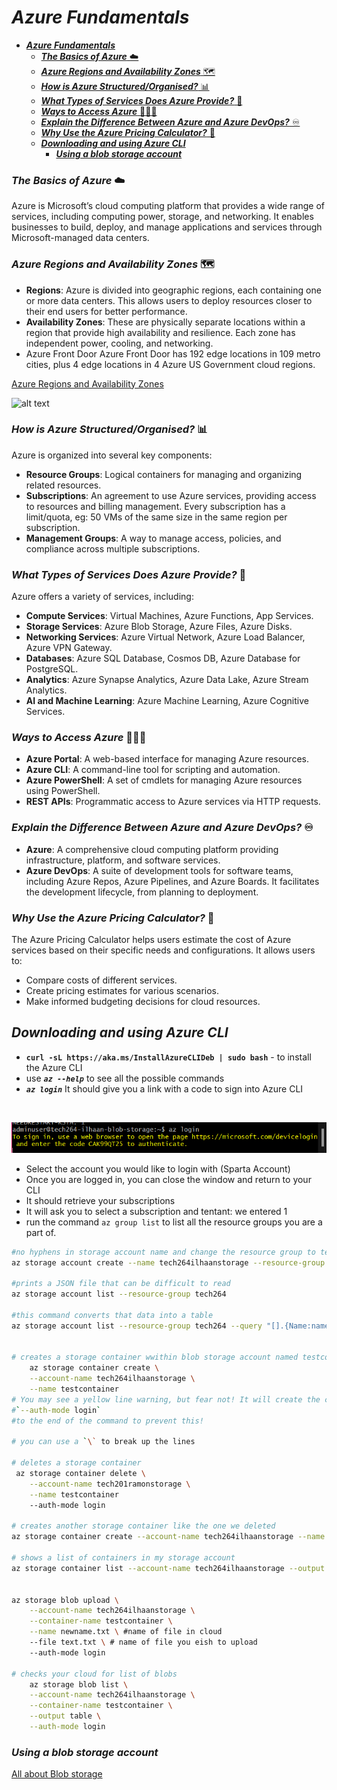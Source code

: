 # ***Azure Fundamentals***
- [***Azure Fundamentals***](#azure-fundamentals)
    - [***The Basics of Azure*** ☁️](#the-basics-of-azure-️)
    - [***Azure Regions and Availability Zones*** 🗺️](#azure-regions-and-availability-zones-️)
    - [***How is Azure Structured/Organised?*** 📊](#how-is-azure-structuredorganised-)
    - [***What Types of Services Does Azure Provide?*** 🛜](#what-types-of-services-does-azure-provide-)
    - [***Ways to Access Azure*** 👩🏾‍💻](#ways-to-access-azure-)
    - [***Explain the Difference Between Azure and Azure DevOps?*** ♾️](#explain-the-difference-between-azure-and-azure-devops-️)
    - [***Why Use the Azure Pricing Calculator?*** 🧮](#why-use-the-azure-pricing-calculator-)
  - [***Downloading and using Azure CLI***](#downloading-and-using-azure-cli)
    - [***Using a blob storage account***](#using-a-blob-storage-account)

### ***The Basics of Azure*** ☁️
Azure is Microsoft’s cloud computing platform that provides a wide range of services, including computing power, storage, and networking. It enables businesses to build, deploy, and manage applications and services through Microsoft-managed data centers.

### ***Azure Regions and Availability Zones*** 🗺️
- **Regions**: Azure is divided into geographic regions, each containing one or more data centers. This allows users to deploy resources closer to their end users for better performance.
- **Availability Zones**: These are physically separate locations within a region that provide high availability and resilience. Each zone has independent power, cooling, and networking.
- Azure Front Door
Azure Front Door has 192 edge locations in 109 metro cities, plus 4 edge locations in 4 Azure US Government cloud regions.

[Azure Regions and Availability Zones](https://holori.com/list-of-all-azure-regions-and/)

![alt text](/tech264-cloud-linux/cloud/azure/azure-images/azure-regions-map.png)

### ***How is Azure Structured/Organised?*** 📊
Azure is organized into several key components:
- **Resource Groups**: Logical containers for managing and organizing related resources.
- **Subscriptions**: An agreement to use Azure services, providing access to resources and billing management. Every subscription has a limit/quota, eg: 50 VMs of the same size in the same region per subscription.
- **Management Groups**: A way to manage access, policies, and compliance across multiple subscriptions.

### ***What Types of Services Does Azure Provide?*** 🛜
Azure offers a variety of services, including:
- **Compute Services**: Virtual Machines, Azure Functions, App Services.
- **Storage Services**: Azure Blob Storage, Azure Files, Azure Disks.
- **Networking Services**: Azure Virtual Network, Azure Load Balancer, Azure VPN Gateway.
- **Databases**: Azure SQL Database, Cosmos DB, Azure Database for PostgreSQL.
- **Analytics**: Azure Synapse Analytics, Azure Data Lake, Azure Stream Analytics.
- **AI and Machine Learning**: Azure Machine Learning, Azure Cognitive Services.

### ***Ways to Access Azure*** 👩🏾‍💻
- **Azure Portal**: A web-based interface for managing Azure resources.
- **Azure CLI**: A command-line tool for scripting and automation.
- **Azure PowerShell**: A set of cmdlets for managing Azure resources using PowerShell.
- **REST APIs**: Programmatic access to Azure services via HTTP requests.

### ***Explain the Difference Between Azure and Azure DevOps?*** ♾️
- **Azure**: A comprehensive cloud computing platform providing infrastructure, platform, and software services.
- **Azure DevOps**: A suite of development tools for software teams, including Azure Repos, Azure Pipelines, and Azure Boards. It facilitates the development lifecycle, from planning to deployment.

### ***Why Use the Azure Pricing Calculator?*** 🧮
The Azure Pricing Calculator helps users estimate the cost of Azure services based on their specific needs and configurations. It allows users to:
- Compare costs of different services.
- Create pricing estimates for various scenarios.
- Make informed budgeting decisions for cloud resources.

## ***Downloading and using Azure CLI***
- **`curl -sL https://aka.ms/InstallAzureCLIDeb | sudo bash`** - to install the Azure CLI
- use ***`az --help`*** to see all the possible commands
- ***`az login`*** It should give you a link with a code to sign into Azure CLI
  
<br>

![alt text](image.png)
- Select the account you would like to login with (Sparta Account)
- Once you are logged in, you can close the window and return to your CLI
- It should retrieve your subscriptions
- It will ask you to select a subscription and tentant: we entered 1
- run the command `az group list` to list all the resource groups you are a part of.
  
```bash
#no hyphens in storage account name and change the resource group to tech264
az storage account create --name tech264ilhaanstorage --resource-group tech264 --location uksouth --sku Standard_LRS`***

#prints a JSON file that can be difficult to read
az storage account list --resource-group tech264

#this command converts that data into a table
az storage account list --resource-group tech264 --query "[].{Name:name, Location:location, Kind:kind}" --output table


# creates a storage container wwithin blob storage account named testcontainer
    az storage container create \
    --account-name tech264ilhaanstorage \
    --name testcontainer
# You may see a yellow line warning, but fear not! It will create the container anyway. We could add
#`--auth-mode login`
#to the end of the command to prevent this!

# you can use a `\` to break up the lines

# deletes a storage container
 az storage container delete \
    --account-name tech201ramonstorage \
    --name testcontainer
    --auth-mode login

# creates another storage container like the one we deleted
az storage container create --account-name tech264ilhaanstorage --name testcontainer --auth-mode login

# shows a list of containers in my storage account
az storage container list --account-name tech264ilhaanstorage --output table --auth-mode login


az storage blob upload \
    --account-name tech264ilhaanstorage \
    --container-name testcontainer \
    --name newname.txt \ #name of file in cloud 
    --file text.txt \ # name of file you eish to upload
    --auth-mode login

# checks your cloud for list of blobs
    az storage blob list \
    --account-name tech264ilhaanstorage \
    --container-name testcontainer \
    --output table \
    --auth-mode login
```


### ***Using a blob storage account***
[All about Blob storage](./blob-storage.md)